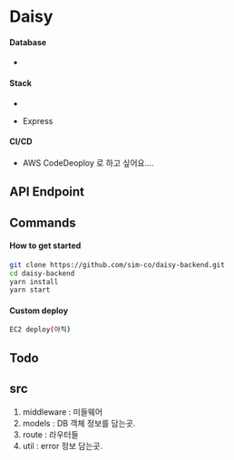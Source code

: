 # Daisy


#### Database
- 

#### Stack
- 

- Express

#### CI/CD
- AWS CodeDeoploy 로 하고 싶어요....

## API Endpoint


## Commands

#### How to get started
```bash
git clone https://github.com/sim-co/daisy-backend.git
cd daisy-backend
yarn install
yarn start
```

#### Custom deploy
````bash
EC2 deploy(아직)
````

## Todo

## src
1. middleware : 미들웨어
2. models : DB 객체 정보를 담는곳.
3. route : 라우터들
4. util : error 정보 담는곳.